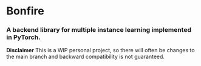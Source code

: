 # Bonfire

### A backend library for multiple instance learning implemented in PyTorch.  

**Disclaimer** This is a WIP personal project, so there will often be changes to the main branch and
backward compatibility is not guaranteed.
